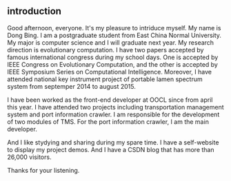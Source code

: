 ## introduction

Good afternoon, everyone. It's my pleasure to intriduce myself. My name is Dong Bing. I am a postgraduate student from East China Normal University. My major is computer science and I will graduate next year. My research direction is evolutionary computation. I have two papers accepted by famous international congress during my school days. One is accepted by IEEE Congress on Evolutionary Computation, and the other is accepted by IEEE Symposium Series on Computational Intelligence. Moreover, I have attended national key instrument project of portable lamen spectrum system from septemper 2014 to august 2015.

I have been worked as the front-end developer at OOCL since from april this year. I have attended two projects including transportation management system and port information crawler. I am responsible for the development of two modules of TMS. For the port information crawler, I am the main developer.

And I like stydying and sharing during my spare time. I have a self-website to display my project demos. And I have a CSDN blog that has more than 26,000 visitors.

Thanks for your listening.